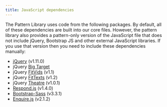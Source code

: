 ```yaml
---
title: JavaScript dependencies
---
```


The Pattern Library uses code from the following packages. By default, all of these dependencies are built into our core files. However, the pattern library also provides a pattern-only version of the JavaScript file that does not include jQuery, Bootstrap JS and other external JavaScript libraries. If you use that version then you need to include these dependencies manually:


* [jQuery](http://jquery.com/) (v1.11.0)
* jQuery [Big Target](https://github.com/leevigraham/jquery-bigTarget.js/)
* jQuery [FitVids](https://github.com/davatron5000/FitVids.js) (v1.1)
* jQuery [FitTexts](https://github.com/davatron5000/FitText.js) (v1.2)
* jQuery [Theatre](https://bitbucket.org/st-andrews/jquery-theatre) (v1.0.1)
* [Respond.js](https://github.com/scottjehl/Respond) (v1.4.0)
* [Bootstrap-Sass](https://github.com/twbs/bootstrap-sass) (v3.3.1)
* [Enquire.js](https://github.com/WickyNilliams/enquire.js) (v2.1.2)

